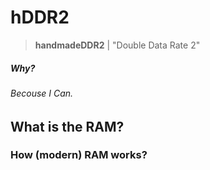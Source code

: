 # hDDR2

> **handmadeDDR2** | "Double Data Rate 2"

##### Why?
###### Becouse I Can.

## What is the RAM?

### How (modern) RAM works?

###
